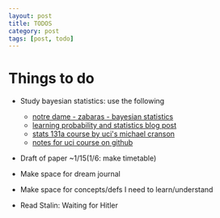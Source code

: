 ```yaml
---
layout: post
title: TODOS
category: post
tags: [post, todo]
---
```


# Things to do

* Study bayesian statistics: use the following
	* [notre dame - zabaras - bayesian statistics](https://www.zabaras.com/statisticalcomputing)
	* [learning probability and statistics blog post](https://h4labs.wordpress.com/2017/12/30/learning-probability-and-statistics/)
	* [stats 131a course by uci's michael cranson](http://ocw.uci.edu/courses/math_131a_introduction_to_probability_and_statistics.html)
	* [notes for uci course on github](https://github.com/melling/MathAndScienceNotes/tree/master/statistics)

* Draft of paper ~1/15(1/6: make timetable)

* Make space for dream journal

* Make space for concepts/defs I need to learn/understand

* Read Stalin: Waiting for Hitler